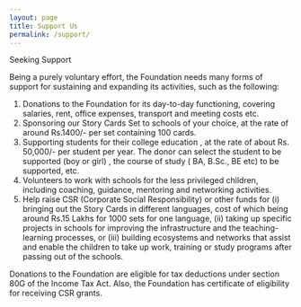 ```yaml
---
layout: page
title: Support Us
permalink: /support/
---
```



Seeking Support

Being a purely voluntary effort, the Foundation needs many forms of support for sustaining and expanding its activities, such as the following:

1.	Donations to the Foundation for its day-to-day functioning, covering salaries, rent, office expenses, transport and meeting costs etc.
2.	Sponsoring our Story Cards Set to schools of your choice, at the rate of around Rs.1400/- per  set containing 100 cards.
3.	Supporting students for their college education , at the rate of about Rs. 50,000/- per student per year. The donor can select the student to be supported (boy or girl) , the course of study  ( BA, B.Sc., BE etc) to be supported, etc.
4.	Volunteers to work with schools for the less privileged children, including coaching, guidance, mentoring and networking activities.
5.	Help raise CSR (Corporate Social Responsibility) or other funds for (i) bringing out the Story Cards in different languages, cost of which being around Rs.15 Lakhs for 1000 sets for one language, (ii) taking up specific projects in schools for improving the infrastructure and the teaching-learning processes, or (iii) building ecosystems and networks that assist and enable the children to take up work, training or study programs after passing out of the schools.    

Donations to the Foundation are eligible for tax deductions under section 80G of the Income Tax Act. Also, the Foundation has certificate of eligibility for receiving CSR grants.
